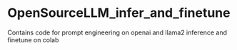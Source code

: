 # OpenSourceLLM_infer_and_finetune
Contains code for prompt engineering on openai and llama2 inference and finetune on colab
